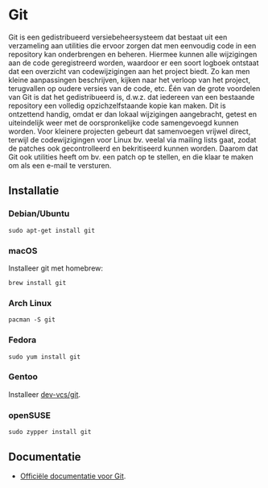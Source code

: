 # Git

Git is een gedistribueerd versiebeheersysteem dat bestaat uit een verzameling aan utilities die ervoor zorgen dat men eenvoudig code in een repository kan onderbrengen en beheren. Hiermee kunnen alle wijzigingen aan de code geregistreerd worden, waardoor er een soort logboek ontstaat dat een overzicht van codewijzigingen aan het project biedt. Zo kan men kleine aanpassingen beschrijven, kijken naar het verloop van het project, terugvallen op oudere versies van de code, etc. Één van de grote voordelen van Git is dat het gedistribueerd is, d.w.z. dat iedereen van een bestaande repository een volledig opzichzelfstaande kopie kan maken. Dit is ontzettend handig, omdat er dan lokaal wijzigingen aangebracht, getest en uiteindelijk weer met de oorspronkelijke code samengevoegd kunnen worden. Voor kleinere projecten gebeurt dat samenvoegen vrijwel direct, terwijl de codewijzigingen voor Linux bv. veelal via mailing lists gaat, zodat de patches ook gecontrolleerd en bekritiseerd kunnen worden. Daarom dat Git ook utilities heeft om bv. een patch op te stellen, en die klaar te maken om als een e-mail te versturen.

## Installatie

### Debian/Ubuntu

```
sudo apt-get install git
```

### macOS

Installeer git met homebrew:

```
brew install git
```

### Arch Linux

```
pacman -S git
```

### Fedora

```
sudo yum install git
```

### Gentoo

Installeer [dev-vcs/git](http://packages.gentoo.org/package/dev-vcs/git).

### openSUSE
```
sudo zypper install git
```

## Documentatie

* [Officiële documentatie voor Git](http://git-scm.com/documentation).
